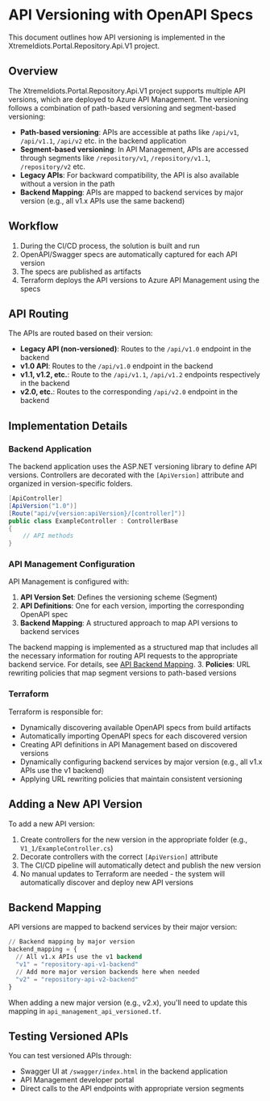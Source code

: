 # API Versioning with OpenAPI Specs

This document outlines how API versioning is implemented in the XtremeIdiots.Portal.Repository.Api.V1 project.

## Overview

The XtremeIdiots.Portal.Repository.Api.V1 project supports multiple API versions, which are deployed to Azure API Management. The versioning follows a combination of path-based versioning and segment-based versioning:

- **Path-based versioning**: APIs are accessible at paths like `/api/v1`, `/api/v1.1`, `/api/v2` etc. in the backend application
- **Segment-based versioning**: In API Management, APIs are accessed through segments like `/repository/v1`, `/repository/v1.1`, `/repository/v2` etc.
- **Legacy APIs**: For backward compatibility, the API is also available without a version in the path
- **Backend Mapping**: APIs are mapped to backend services by major version (e.g., all v1.x APIs use the same backend)

## Workflow

1. During the CI/CD process, the solution is built and run
2. OpenAPI/Swagger specs are automatically captured for each API version
3. The specs are published as artifacts
4. Terraform deploys the API versions to Azure API Management using the specs

## API Routing

The APIs are routed based on their version:

- **Legacy API (non-versioned)**: Routes to the `/api/v1.0` endpoint in the backend
- **v1.0 API**: Routes to the `/api/v1.0` endpoint in the backend
- **v1.1, v1.2, etc.**: Route to the `/api/v1.1`, `/api/v1.2` endpoints respectively in the backend
- **v2.0, etc.**: Routes to the corresponding `/api/v2.0` endpoint in the backend

## Implementation Details

### Backend Application

The backend application uses the ASP.NET versioning library to define API versions. Controllers are decorated with the `[ApiVersion]` attribute and organized in version-specific folders.

```csharp
[ApiController]
[ApiVersion("1.0")]
[Route("api/v{version:apiVersion}/[controller]")]
public class ExampleController : ControllerBase
{
    // API methods
}
```

### API Management Configuration

API Management is configured with:

1. **API Version Set**: Defines the versioning scheme (Segment)
2. **API Definitions**: One for each version, importing the corresponding OpenAPI spec
3. **Backend Mapping**: A structured approach to map API versions to backend services

The backend mapping is implemented as a structured map that includes all the necessary information for routing API requests to the appropriate backend service. For details, see [API Backend Mapping](api-backend-mapping.md).
3. **Policies**: URL rewriting policies that map segment versions to path-based versions

### Terraform

Terraform is responsible for:

- Dynamically discovering available OpenAPI specs from build artifacts
- Automatically importing OpenAPI specs for each discovered version
- Creating API definitions in API Management based on discovered versions
- Dynamically configuring backend services by major version (e.g., all v1.x APIs use the v1 backend)
- Applying URL rewriting policies that maintain consistent versioning

## Adding a New API Version

To add a new API version:

1. Create controllers for the new version in the appropriate folder (e.g., `V1_1/ExampleController.cs`)
2. Decorate controllers with the correct `[ApiVersion]` attribute
3. The CI/CD pipeline will automatically detect and publish the new version
4. No manual updates to Terraform are needed - the system will automatically discover and deploy new API versions

## Backend Mapping

API versions are mapped to backend services by their major version:

```terraform
// Backend mapping by major version
backend_mapping = {
  // All v1.x APIs use the v1 backend
  "v1" = "repository-api-v1-backend"
  // Add more major version backends here when needed
  "v2" = "repository-api-v2-backend"
}
```

When adding a new major version (e.g., v2.x), you'll need to update this mapping in `api_management_api_versioned.tf`.

## Testing Versioned APIs

You can test versioned APIs through:

- Swagger UI at `/swagger/index.html` in the backend application
- API Management developer portal
- Direct calls to the API endpoints with appropriate version segments
